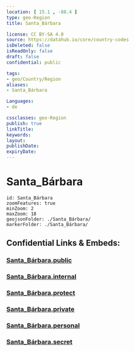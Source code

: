 ```yaml
---
location: [ 15.1 , -88.4 ] 
type: geo-Region
title: Santa_Bárbara

license: CC BY-SA 4.0
source: https://datahub.io/core/country-codes
isDeleted: false
isReadOnly: false
draft: false
confidential: public

tags:
- geo/Country/Region
aliases:
- Santa_Bárbara

Languages:
- de

cssclasses: geo-Region
publish: true
linkTitle: 
keywords: 
layout: 
publishDate: 
expiryDate: 
---
```


# Santa_Bárbara

```leaflet
id: Santa_Bárbara
zoomFeatures: true 
minZoom: 2 
maxZoom: 18
geojsonFolder: ./Santa_Bárbara/
markerFolder: ./Santa_Bárbara/
```


## Confidential Links & Embeds: 

### [Santa_Bárbara.public](/_public/\Earth\Continent\America~Central\Honduras\departments~HondurasSanta_Bárbara.public.md) 

### [Santa_Bárbara.internal](/_internal/\Earth\Continent\America~Central\Honduras\departments~HondurasSanta_Bárbara.internal.md) 

### [Santa_Bárbara.protect](/_protect/\Earth\Continent\America~Central\Honduras\departments~HondurasSanta_Bárbara.protect.md) 

### [Santa_Bárbara.private](/_private/\Earth\Continent\America~Central\Honduras\departments~HondurasSanta_Bárbara.private.md) 

### [Santa_Bárbara.personal](/_personal/\Earth\Continent\America~Central\Honduras\departments~HondurasSanta_Bárbara.personal.md) 

### [Santa_Bárbara.secret](/_secret/\Earth\Continent\America~Central\Honduras\departments~HondurasSanta_Bárbara.secret.md)

